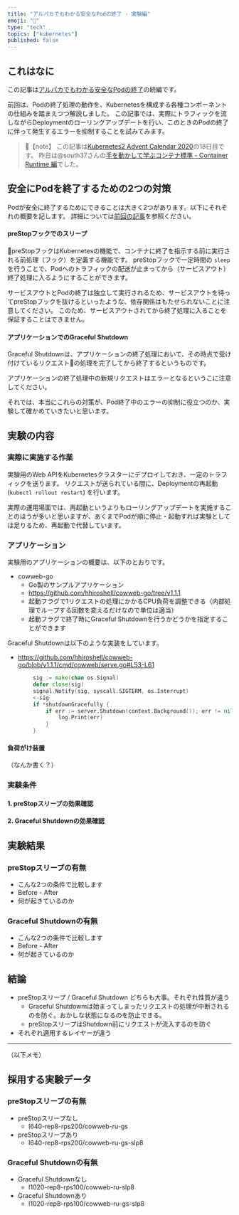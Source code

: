 ```yaml
---
title: "アルパカでもわかる安全なPodの終了 - 実験編"
emoji: "🦙"
type: "tech"
topics: ["kubernetes"]
published: false
---
```


これはなに
---
この記事は[アルパカでもわかる安全なPodの終了]()の続編です。

前回は、Podの終了処理の動作を、Kubernetesを構成する各種コンポーネントの仕組みを踏まえつつ解説しました。
この記事では、実際にトラフィックを流しながらDeploymentのローリングアップデートを行い、このときのPodの終了に伴って発生するエラーを抑制することを試みてみます。

> 📘【note】
> この記事は[Kubernetes2 Advent Calendar 2020](https://qiita.com/advent-calendar/2020/kubernetes2)の18日目です。
> 昨日は@south37さんの[手を動かして学ぶコンテナ標準 - Container Runtime 編](https://south37.hatenablog.com/entry/2020/12/11/%E6%89%8B%E3%82%92%E5%8B%95%E3%81%8B%E3%81%97%E3%81%A6%E5%AD%A6%E3%81%B6%E3%82%B3%E3%83%B3%E3%83%86%E3%83%8A%E6%A8%99%E6%BA%96_-_Container_Runtime_%E7%B7%A8)でした。


安全にPodを終了するための2つの対策
---
Podが安全に終了するためにできることは大きく2つがあります。以下にそれぞれの概要を記します。
詳細については[前回の記事]()を参照ください。

#### preStopフックでのスリープ
preStopフックはKubernetesの機能で、コンテナに終了を指示する前に実行される前処理（フック）を定義する機能です。
preStopフックで一定時間の `sleep` を行うことで、Podへのトラフィックの配送が止まってから（サービスアウト）終了処理に入るようにすることができます。

<!-- 図 -->

サービスアウトとPodの終了は独立して実行されるため、サービスアウトを待ってpreStopフックを抜けるといったような、依存関係はもたせられないことに注意してください。
このため、サービスアウトされてから終了処理に入ることを保証することはできません。

#### アプリケーションでのGraceful Shutdown
Graceful Shutdownは、アプリケーションの終了処理において、その時点で受け付けているリクエストの処理を完了してから終了するというものです。

<!-- 図 -->

アプリケーションの終了処理中の新規リクエストはエラーとなるというこに注意してください。

それでは、本当にこれらの対策が、Pod終了中のエラーの抑制に役立つのか、実験して確かめていきたいと思います。


実験の内容
---

### 実際に実施する作業
実験用のWeb APIをKubernetesクラスターにデプロイしておき、一定のトラフィックを送ります。
リクエストが送られている間に、Deploymentの再起動 (`kubectl rollout restart`) を行います。

<!-- 構成図 -->

実際の運用場面では、再起動というよりもローリングアップデートを実施することのほうが多いと思いますが、あくまでPodが順に停止・起動すれば実験としては足りるため、再起動で代替しています。

### アプリケーション
実験用のアプリケーションの概要は、以下のとおりです。

- cowweb-go
    - Go製のサンプルアプリケーション
    - https://github.com/hhiroshell/cowweb-go/tree/v1.1.1
    - 起動フラグで1リクエストの処理にかかるCPU負荷を調整できる（内部処理でループする回数を変えるだけなので単位は適当）
    - 起動フラグで終了時にGraceful Shutdownを行うかどうかを指定することができます

Graceful Shutdownは以下のような実装をしています。

- https://github.com/hhiroshell/cowweb-go/blob/v1.1.1/cmd/cowweb/serve.go#L53-L61

```go
		sig := make(chan os.Signal)
		defer close(sig)
		signal.Notify(sig, syscall.SIGTERM, os.Interrupt)
		<-sig
		if *shutdownGracefully {
			if err := server.Shutdown(context.Background()); err != nil {
				log.Print(err)
			}
		}
```

#### 負荷がけ装置
（なんか書く？）


### 実験条件

#### 1. preStopスリープの効果確認


#### 2. Graceful Shutdownの効果確認


実験結果
---

### preStopスリープの有無
- こんな2つの条件で比較します
- Before - After
- 何が起きているのか

### Graceful Shutdownの有無
- こんな2つの条件で比較します
- Before - After
- 何が起きているのか

結論
---
- preStopスリープ / Graceful Shutdown どちらも大事。それぞれ性質が違う
    - Graceful Shutdowmは始まってしまったリクエストの処理が中断されるのを防ぐ。おかしな状態になるのを防止できる。
    - preStopスリープはShutdown前にリクエストが流入するのを防ぐ
- それぞれ適用するレイヤーが違う


---
（以下メモ）

採用する実験データ
---

### preStopスリープの有無

- preStopスリープなし
    - l640-rep8-rps200/cowweb-ru-gs
- preStopスリープあり
    - l640-rep8-rps200/cowweb-ru-gs-slp8

### Graceful Shutdownの有無

- Graceful Shutdownなし
    - l1020-rep8-rps100/cowweb-ru-slp8
- Graceful Shutdownあり
    - l1020-rep8-rps100/cowweb-ru-gs-slp8
